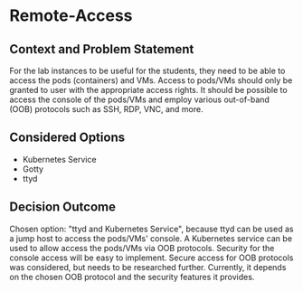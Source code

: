 # Remote-Access

## Context and Problem Statement

For the lab instances to be useful for the students, they need to be able to access the pods (containers) and VMs.
Access to pods/VMs should only be granted to user with the appropriate access rights.
It should be possible to access the console of the pods/VMs and employ various out-of-band (OOB) protocols such as SSH, RDP, VNC, and more.

## Considered Options

* Kubernetes Service
* Gotty
* ttyd

## Decision Outcome

Chosen option: "ttyd and Kubernetes Service", because ttyd can be used as a jump host to access the pods/VMs' console. A Kubernetes service can be used to allow access the pods/VMs via OOB protocols.
Security for the console access will be easy to implement.
Secure access for OOB protocols was considered, but needs to be researched further. Currently, it depends on the chosen OOB protocol and the security features it provides.

